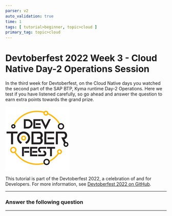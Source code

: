```yaml
---
parser: v2
auto_validation: true
time: 1
tags: [ tutorial>beginner, topic>cloud ]
primary_tag: topic>cloud
---
```


# Devtoberfest 2022 Week 3 - Cloud Native Day-2 Operations Session
<!-- description --> In the third week for Devtoberfest, on the Cloud Native days you watched the second part of the SAP BTP, Kyma runtime Day-2 Operations. Here we test if you have listened carefully, so go ahead and answer the question to earn extra points towards the grand prize.

![Devtoberfest](Devtoberfest.jpg)

This tutorial is part of the Devtoberfest 2022, a celebration of and for Developers.  For more information, see [Devtoberfest 2022 on GitHub](https://github.com/SAP-samples/devtoberfest-2022).

---

### Answer the following question




---
